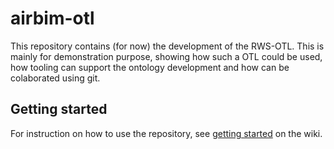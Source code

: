 # airbim-otl

This repository contains (for now) the development of the RWS-OTL. This is mainly for demonstration purpose, showing how such a OTL could be used, how tooling can support the ontology development and how can be colaborated using git.

## Getting started
For instruction on how to use the repository, see [getting started]() on the wiki.
